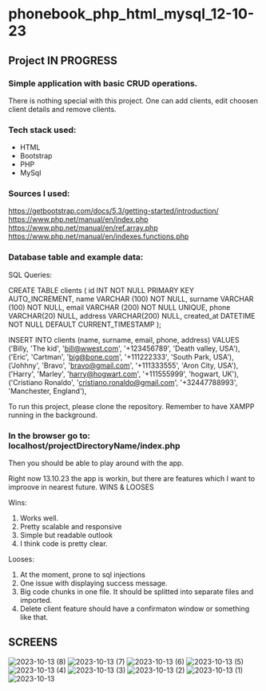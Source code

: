 # phonebook_php_html_mysql_12-10-23
## Project IN PROGRESS

### Simple application with basic CRUD operations.
There is nothing special with this project. One can add clients, edit choosen client details and remove clients.

### Tech stack used:
- HTML
- Bootstrap
- PHP
- MySql

### Sources I used:

https://getbootstrap.com/docs/5.3/getting-started/introduction/
https://www.php.net/manual/en/index.php
https://www.php.net/manual/en/ref.array.php
https://www.php.net/manual/en/indexes.functions.php

### Database table and example data:

SQL Queries:

CREATE TABLE clients (
    id INT NOT NULL PRIMARY KEY AUTO_INCREMENT,
    name VARCHAR (100) NOT NULL,
    surname VARCHAR (100) NOT NULL,
    email VARCHAR (200) NOT NULL UNIQUE,
    phone VARCHAR(20) NULL,
    address VARCHAR(200) NULL,
    created_at DATETIME NOT NULL DEFAULT CURRENT_TIMESTAMP
);

INSERT INTO clients (name, surname, email, phone, address)
VALUES
('Billy, 'The kid', 'bill@wwest.com', '+123456789', 'Death valley, USA'),
('Eric', 'Cartman', 'big@bone.com', '+111222333', 'South Park, USA'),
('Johhny', 'Bravo', 'bravo@gmail.com', '+111333555', 'Aron City, USA'),
('Harry', 'Marley', 'harry@hogwart.com', '+111555999', 'hogwart, UK'),
('Cristiano Ronaldo', 'cristiano.ronaldo@gmail.com', '+32447788993', 'Manchester, England'),

To run this project, please clone the repository. Remember to have XAMPP running in the background.

### In the browser go to: localhost/projectDirectoryName/index.php
Then you should be able to play around with the app.

Right now 13.10.23 the app is workin, but there are features which I want to improove in nearest future.
WINS & LOOSES

Wins:
1. Works well.
2. Pretty scalable and responsive
3. Simple but readable outlook
4. I think code is pretty clear.

Looses:
1. At the moment, prone to sql injections
2. One issue with displaying success message.
3. Big code chunks in one file. It should be splitted into separate files and imported.
4. Delete client feature should have a confirmaton window or something like that.

## SCREENS


![2023-10-13 (8)](https://github.com/L00ka5z78/phonebook_php_html_mysql_12-10-23/assets/110019733/bafaba70-fb51-4d5b-8d6a-1c76bf9a082c)
![2023-10-13 (7)](https://github.com/L00ka5z78/phonebook_php_html_mysql_12-10-23/assets/110019733/502e0796-b911-423e-9186-a2f8aafc1fb4)
![2023-10-13 (6)](https://github.com/L00ka5z78/phonebook_php_html_mysql_12-10-23/assets/110019733/0ea51804-fd96-433f-bb90-86d22586bbf4)
![2023-10-13 (5)](https://github.com/L00ka5z78/phonebook_php_html_mysql_12-10-23/assets/110019733/85802ebe-ba75-4c55-b437-641babbbcc6f)
![2023-10-13 (4)](https://github.com/L00ka5z78/phonebook_php_html_mysql_12-10-23/assets/110019733/a97ccb65-58f6-4ffa-be56-030f4a4e606c)
![2023-10-13 (3)](https://github.com/L00ka5z78/phonebook_php_html_mysql_12-10-23/assets/110019733/f83cf53d-0c99-4e1d-a8b0-24ce9e6e89b6)
![2023-10-13 (2)](https://github.com/L00ka5z78/phonebook_php_html_mysql_12-10-23/assets/110019733/56d1596d-edd1-4579-a196-5fd4f093cfc4)
![2023-10-13 (1)](https://github.com/L00ka5z78/phonebook_php_html_mysql_12-10-23/assets/110019733/f65be6d0-9fa8-4e98-bfa4-329f4765f43d)
![2023-10-13](https://github.com/L00ka5z78/phonebook_php_html_mysql_12-10-23/assets/110019733/b4c051ab-2864-400c-b935-41248ffd09d6)

